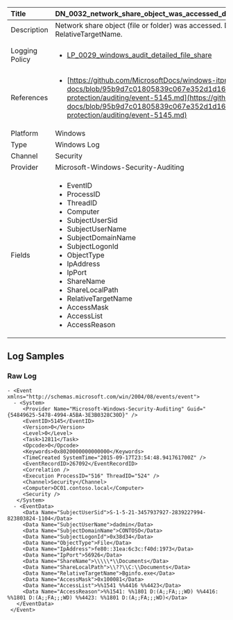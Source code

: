 | Title          | DN_0032_network_share_object_was_accessed_detailed_5145                                                                                                      |
|:---------------|:-----------------------------------------------------------------------------------------------------------------|
| Description    | Network share object (file or folder) was accessed. Detailed log with AccessReason and RelativeTargetName.
                                                                                                |
| Logging Policy | <ul><li>[LP_0029_windows_audit_detailed_file_share](../Logging_Policies/LP_0029_windows_audit_detailed_file_share.md)</li></ul> |
| References     | <ul><li>[https://github.com/MicrosoftDocs/windows-itpro-docs/blob/95b9d7c01805839c067e352d1d16702604b15f11/windows/security/threat-protection/auditing/event-5145.md](https://github.com/MicrosoftDocs/windows-itpro-docs/blob/95b9d7c01805839c067e352d1d16702604b15f11/windows/security/threat-protection/auditing/event-5145.md)</li></ul>                                  |
| Platform       | Windows    																																															  |
| Type           | Windows Log        																																															  |
| Channel        | Security     																																															  |
| Provider       | Microsoft-Windows-Security-Auditing    																																															  |
| Fields         | <ul><li>EventID</li><li>ProcessID</li><li>ThreadID</li><li>Computer</li><li>SubjectUserSid</li><li>SubjectUserName</li><li>SubjectDomainName</li><li>SubjectLogonId</li><li>ObjectType</li><li>IpAddress</li><li>IpPort</li><li>ShareName</li><li>ShareLocalPath</li><li>RelativeTargetName</li><li>AccessMask</li><li>AccessList</li><li>AccessReason</li></ul>                                               |


## Log Samples

### Raw Log

```
- <Event xmlns="http://schemas.microsoft.com/win/2004/08/events/event">
  - <System>
     <Provider Name="Microsoft-Windows-Security-Auditing" Guid="{54849625-5478-4994-A5BA-3E3B0328C30D}" /> 
     <EventID>5145</EventID> 
     <Version>0</Version> 
     <Level>0</Level> 
     <Task>12811</Task> 
     <Opcode>0</Opcode> 
     <Keywords>0x8020000000000000</Keywords> 
     <TimeCreated SystemTime="2015-09-17T23:54:48.941761700Z" /> 
     <EventRecordID>267092</EventRecordID> 
     <Correlation /> 
     <Execution ProcessID="516" ThreadID="524" /> 
     <Channel>Security</Channel> 
     <Computer>DC01.contoso.local</Computer> 
     <Security /> 
   </System>
  - <EventData>
     <Data Name="SubjectUserSid">S-1-5-21-3457937927-2839227994-823803824-1104</Data> 
     <Data Name="SubjectUserName">dadmin</Data> 
     <Data Name="SubjectDomainName">CONTOSO</Data> 
     <Data Name="SubjectLogonId">0x38d34</Data> 
     <Data Name="ObjectType">File</Data> 
     <Data Name="IpAddress">fe80::31ea:6c3c:f40d:1973</Data> 
     <Data Name="IpPort">56926</Data> 
     <Data Name="ShareName">\\\\\*\\Documents</Data> 
     <Data Name="ShareLocalPath">\\??\\C:\\Documents</Data> 
     <Data Name="RelativeTargetName">Bginfo.exe</Data> 
     <Data Name="AccessMask">0x100081</Data> 
     <Data Name="AccessList">%%1541 %%4416 %%4423</Data> 
     <Data Name="AccessReason">%%1541: %%1801 D:(A;;FA;;;WD) %%4416: %%1801 D:(A;;FA;;;WD) %%4423: %%1801 D:(A;;FA;;;WD)</Data> 
   </EventData>
 </Event>

```




